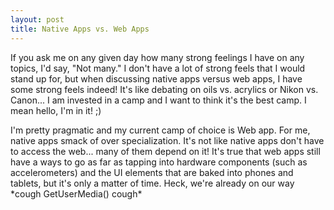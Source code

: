 ```yaml
---
layout: post
title: Native Apps vs. Web Apps
---
```


If you ask me on any given day how many strong feelings I have on any topics, I'd say, "Not many."  I don't have a lot of strong feels that I would stand up for, but when discussing native apps versus web apps, I have some strong feels indeed!  It's like debating on oils vs. acrylics or Nikon vs. Canon... I am invested in a camp and I want to think it's the best camp.  I mean hello, I'm in it! ;)

I'm pretty pragmatic and my current camp of choice is Web app.  For me, native apps smack of over specialization.  It's not like native apps don't have to access the web... many of them depend on it!  It's true that web apps still have a ways to go as far as tapping into hardware components (such as accelerometers) and the UI elements that are baked into phones and tablets, but it's only a matter of time.  Heck, we're already on our way \*cough GetUserMedia() cough\*
